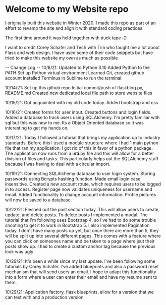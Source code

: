 # Welcome to my Website repo

I originally built this website in Winter 2020.
I made this repo as part of an effort to revamp the
site and align it with standard coding practices.

The first time around it was held together with duck tape :D

I want to credit Corey Schafer and Tech with Tim who taught me a lot about Flask and web design. I have used some of their code snippets
but have tried to make this website my own as much as possible

-- Change Log --
10/8/21:
    Updated to Python 3.10
    Added Python to the PATH
    Set up Python virtual environment
    Learned Git, created github account
    Installed Terminus in Sublime to run the terminal

10/14/21:
    Set up this github repo
    Initial commit/push of flaskblog.py, README.md
    Created new dedicated local file path to store website files

10/15/21:
    Got acquainted with my old code today.
    Added bootstrap and css

10/16/21:
    Created forms for user input. Created buttons and login fields.
    Added a database to track users using SQLAlchemy. I'm pretty familiar with sql but this was new to me. Its a Object Oriented database so it was interesting to get my hands on.

10/17/21:
    Today I followed a tutorial that brings my application up to industry standards.
    Before this I used a module structure where I had 1 main python file that ran my application. I got rid of this in favor of a python package.
    The application now runs from a __inti__.py file and this will allow for a better division of files and tasks. This particularly helps out
    the SQLAlchemy stuff because I was having to deal with a circular import.

10/19/21:
    Connecting SQLAlchemy database to user login system. Storing passwords using Bcrypts hashing function. Made email login case insensitive.
    Created a new account route, which requires users to be logged in to access. Register page now validates uniqueness for username and email.
    Added functionality to change account information. Profile pictures will now be saved to a database.

10/22/21:
    Fleshed out the post section today. This will allow users to create, update, and delete posts. To delete posts I implemented a modal.
    The tutorial that I'm following uses Bootstrap 4, so I've had to do some trouble shooting to get it to work in Bootstrap 5.
    I also implemented Pagination today. I don't have many posts up yet, but once there are more than 5, they will be split up into several
    different pages. This comes with a feature where you can click on someones name and be taken to a page where jsut their posts show up. I had
    to create a custom anchor tag <!-- <a class="article-title"> --> because the previous look was ugly

10/29/21:
    It's been a while since my last update. I've been following some tutorials by Corey Schafer. I've added blueprints and also a password reset
    mechanism that will send users an email. I hope to adapt this functionality into a form where a user can enter their email and have my
    resume sent to them.

10/29/21:
    Application factory, flask blueprints, allow for a version that we can test with and a production version
